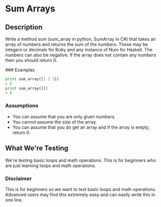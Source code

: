 # Sum Arrays

## Description

Write a method sum (sum_array in python, SumArray in C#) that takes an array of numbers and returns the sum of the numbers. These may be integers or decimals for Ruby and any instance of Num for Haskell. The numbers can also be negative. If the array does not contain any numbers then you should return 0.

### Examples

```python
print sum_array([1 2 3])
> 6
print sum_array([])
> 0
```

### Assumptions

* You can assume that you are only given numbers.
* You cannot assume the size of the array.
* You can assume that you do get an array and if the array is empty, return 0.

## What We're Testing

We're testing basic loops and math operations. This is for beginners who are just learning loops and math operations.

### Disclaimer

This is for beginners so we want to test basic loops and math operations. Advanced users may find this extremely easy and can easily write this in one line.

